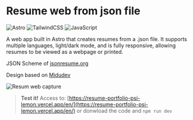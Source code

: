 # Resume web from json file

![Astro](https://img.shields.io/badge/astro-%232C2052.svg?style=for-the-badge&logo=astro&logoColor=white) ![TailwindCSS](https://img.shields.io/badge/tailwindcss-%2338B2AC.svg?style=for-the-badge&logo=tailwind-css&logoColor=white) ![JavaScript](https://img.shields.io/badge/javascript-%23323330.svg?style=for-the-badge&logo=javascript&logoColor=%23F7DF1E)

<p>A web app built in Astro that creates resumes from a .json file. It supports multiple languages, light/dark mode, and is fully responsive, allowing resumes to be viewed as a webpage or printed.</p>
<p>JSON Scheme of <a href="https://jsonresume.org/schema/">jsonresume.org</a></p>
<p>Design based on <a href="https://github.com/midudev/minimalist-portfolio-json?tab=readme-ov-file">Midudev</a></p>

![Resum web capture](https://resume-portfolio-psi-lemon.vercel.app/preview.webp)

> **Test it!**
> Access to: [https://resume-portfolio-psi-lemon.vercel.app/en/](https://resume-portfolio-psi-lemon.vercel.app/en/)
> or donwload the code and `npm run dev`
